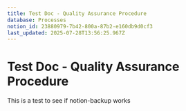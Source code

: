 ```yaml
---
title: Test Doc - Quality Assurance Procedure
database: Processes
notion_id: 23880979-7b42-800a-87b2-e160db9d0cf3
last_updated: 2025-07-28T13:56:25.967Z
---
```


# Test Doc - Quality Assurance Procedure


This is a test to see if notion-backup works

